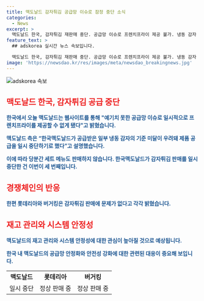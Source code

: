 ```yaml
---
title: 맥도날드 감자튀김 공급망 이슈로 잠정 중단 소식
categories:
  - News
excerpt: >
  맥도날드 한국, 감자튀김 재판매 중단. 공급망 이슈로 프렌치프라이 제공 불가. 냉동 감자 기준 미달 우려로 판매 중단. 세 번째 중단. 롯데리아, 버거킹은 정상 공급.
feature_text: >
  ## adskorea 실시간 뉴스 속보입니다.

  맥도날드 한국, 감자튀김 재판매 중단. 공급망 이슈로 프렌치프라이 제공 불가. 냉동 감자 기준 미달 우려로 판매 중단. 세 번째 중단. 롯데리아, 버거킹은 정상 공급.
image: 'https://newsdao.kr/res/images/meta/newsdao_breakingnews.jpg'
---
```


<p><img src="https://newsdao.kr/res/images/meta/newsdao_breakingnews.jpg" alt="adskorea 속보" /></p>

<h2><span style="color: #ee2323;">맥도날드 한국, 감자튀김 공급 중단</span></h2>

<p><b><span style="color: #1a5490;">한국에서 오늘 맥도날드는 웹사이트를 통해 "예기치 못한 공급망 이슈로 일시적으로 프렌치프라이를 제공할 수 없게 됐다"고 밝혔습니다.</span></b></p>

<p><b><span style="color: #1a5490;">맥도날드 측은 “한국맥도날드가 공급받은 일부 냉동 감자의 기준 미달이 우려돼 제품 공급을 일시 중단하기로 했다”고 설명했습니다.</span></b></p>

<p><b><span style="color: #1a5490;">이에 따라 당분간 세트 메뉴도 판매하지 않습니다. 한국맥도날드가 감자튀김 판매를 일시 중단한 건 이번이 세 번째입니다.</span></b></p>

<h2><span style="color: #ee2323;">경쟁체인의 반응</span></h2>

<p><b><span style="color: #1a5490;">한편 롯데리아와 버거킹은 감자튀김 판매에 문제가 없다고 각각 밝혔습니다.</span></b></p>

<h2><span style="color: #ee2323;">재고 관리와 시스템 안정성</span></h2>

<p><b><span style="color: #1a5490;">맥도날드의 재고 관리와 시스템 안정성에 대한 관심이 높아질 것으로 예상됩니다.</span></b></p>

<p><b><span style="color: #1a5490;">한국 내 맥도날드의 공급망 안정화와 안전성 강화에 대한 관련된 대응이 중요해 보입니다.</span></b></p>

<table>
    <tbody>
        <tr>
            <td style="text-align: center; height: 17px;"><b>맥도날드</b></td>
            <td style="text-align: center; height: 17px;"><b>롯데리아</b></td>
            <td style="text-align: center; height: 17px;"><b>버거킹</b></td>
        </tr>
        <tr>
            <td style="text-align: center; height: 17px;">일시 중단</td>
            <td style="text-align: center; height: 17px;">정상 판매 중</td>
            <td style="text-align: center; height: 17px;">정상 판매 중</td>
        </tr>
    </tbody>
</table>

<p data-ke-size="size16">&nbsp;</p>

